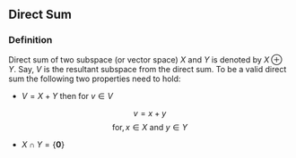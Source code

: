 
## Direct Sum 

### Definition 
Direct sum of two subspace (or vector space)  $X$ and $Y$ is denoted by $X \oplus Y$. Say, $V$ is the resultant subspace from the direct sum. To be a valid direct sum the following two properties need to hold:

- $V=X+Y$ then for $v \in V$

$$
v=x+y
$$ $$
 \text{for}, x \in X ~\text{and} ~y \in Y
$$


- $X \cap Y = \{ \mathbf{0} \}$